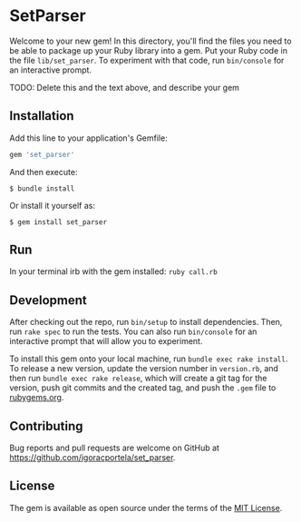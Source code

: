# SetParser

Welcome to your new gem! In this directory, you'll find the files you need to be able to package up your Ruby library into a gem. Put your Ruby code in the file `lib/set_parser`. To experiment with that code, run `bin/console` for an interactive prompt.

TODO: Delete this and the text above, and describe your gem

## Installation

Add this line to your application's Gemfile:

```ruby
gem 'set_parser'
```

And then execute:

    $ bundle install

Or install it yourself as:

    $ gem install set_parser

## Run

In your terminal irb with the gem installed: `ruby call.rb`

## Development

After checking out the repo, run `bin/setup` to install dependencies. Then, run `rake spec` to run the tests. You can also run `bin/console` for an interactive prompt that will allow you to experiment.

To install this gem onto your local machine, run `bundle exec rake install`. To release a new version, update the version number in `version.rb`, and then run `bundle exec rake release`, which will create a git tag for the version, push git commits and the created tag, and push the `.gem` file to [rubygems.org](https://rubygems.org).

## Contributing

Bug reports and pull requests are welcome on GitHub at https://github.com/igoracportela/set_parser.

## License

The gem is available as open source under the terms of the [MIT License](https://opensource.org/licenses/MIT).
